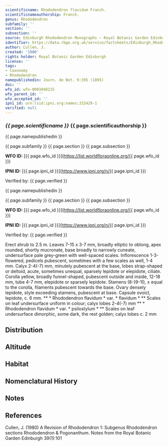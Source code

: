 ```yaml
---
scientificname: Rhododendron flavidum Franch.
scientificnameauthorship: Franch.
genus: Rhododendron
subfamily: ''
section: ''
subsection: ''
source: Edinburgh Rhododendron Monographs – Royal Botanic Garden Edinburgh
identifier: https://data.rbge.org.uk/service/factsheets/Edinburgh_Rhododendron_Monographs.xhtml
author: Cullen, J.
created: '1980'
rights holder: Royal Botanic Garden Edinburgh
license: ''
tags:
- taxonomy
- Rhododendron
namepublishedin: Journ. de Bot. 9:395 (1895)
doi: ''
wfo_id: wfo-0001048215
wfo_parent_id: ''
wfo_accepted_id: ''
ipni_id: urn:lsid:ipni.org:names:332429-1
verified: null
---
```

### _{{ page.scientificname }}_ {{ page.scientificauthorship }}
 {{ page.namepublishedin }}

{{ page.subfamily }} {{ page.section }} {{ page.subsection }}

**WFO ID:** [{{ page.wfo_id }}](https://list.worldfloraonline.org/{{ page.wfo_id }})

**IPNI ID:** [{{ page.ipni_id }}](https://www.ipni.org/n/{{ page.ipni_id }})

Verified by: {{ page.verified }}

 {{ page.namepublishedin }}

{{ page.subfamily }} {{ page.section }} {{ page.subsection }}

**WFO ID:** [{{ page.wfo_id }}](https://list.worldfloraonline.org/{{ page.wfo_id }})

**IPNI ID:** [{{ page.ipni_id }}](https://www.ipni.org/n/{{ page.ipni_id }})

Verified by: {{ page.verified }}



Erect shrub to 2.5 m. Leaves 7-15 x 3-7 mm, broadly elliptic to oblong, apex rounded, shortly mucronate, base broadly to narrowly cuneate, undersurface pale grey-green with well-spaced scales. Inflorescence 1-3-flowered, pedicels pubescent, sometimes with a few scales as well, 1-4 mm. Calyx 2-4(-7) mm, minutely pubescent at the base, lobes strap-shaped or deltoid, acute, sometimes unequal, sparsely lepidote or elepidote, ciliate. Corolla yellow, broadly funnel-shaped, pubescent outside and inside, 12-18 mm, tube 4-7 mm, elepidote or sparsely lepidote. Stamens (8-)9-10, ± equal to the corolla, filaments pubescent towards the base. Ovary densely lepidote, style exceeding stamens, pubescent at base. Capsule ovoicl, lepidote, c. 6 mm. ** * Rhododendron flavidum * var. * flavidum * ** Scales on leaf undersurface uniform in colour; calyx lobes 2-4(-7) mm ** * Rhododendron flavidum * var. * psilostylum * ** Scales on leaf undersurface dimorphic, some dark, the rest golden; calyx lobes c. 2 mm

## Distribution


## Altitude


## Habitat


## Nomenclatural History

                       
## Notes


## References

Cullen, J. (1980) A Revision of Rhododendron 1: Subgenus Rhododendron sections Rhododendron & Pogonanthum. Notes from the Royal Botanic Garden Edinburgh 39(1):101
